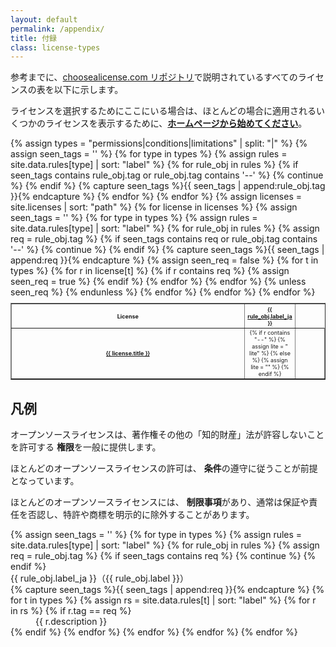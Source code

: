 ```yaml
---
layout: default
permalink: /appendix/
title: 付録
class: license-types
---
```


<budoux-ja>参考までに、</budoux-ja>[choosealicense.com リポジトリ](https://github.com/github/choosealicense.com)<budoux-ja>で説明されているすべてのライセンスの表を以下に示します。</budoux-ja>

<budoux-ja>ライセンスを選択するためにここにいる場合は、ほとんどの場合に適用されるいくつかのライセンスを表示するために、</budoux-ja>**[ホームページから始めてください](/)**。

<table border style="font-size: xx-small; position: relative">
{% assign types = "permissions|conditions|limitations" | split: "|" %}
<tr style="position: sticky; top: 0; z-index: 1000001; background: color-mix(in srgb, var(--backgroundColor) 70%, transparent);">
  <th scope="col" style="text-align: center">License</th>
  {% assign seen_tags = '' %}
  {% for type in types %}
    {% assign rules = site.data.rules[type] | sort: "label" %}
    {% for rule_obj in rules %}
      {% if seen_tags contains rule_obj.tag or rule_obj.tag contains '--' %}
        {% continue %}
      {% endif %}
      {% capture seen_tags %}{{ seen_tags | append:rule_obj.tag }}{% endcapture %}
      <th scope="col" style="text-align: center; width:7%"><a href="#{{ rule_obj.tag }}"><budoux-ja>{{ rule_obj.label_ja }}</budoux-ja></a></th>
    {% endfor %}
  {% endfor %}
</tr>
{% assign licenses = site.licenses | sort: "path" %}
{% for license in licenses %}
  <tr style="height: 3em"><th scope="row"><a href="{{ license.id }}">{{ license.title }}</a></th>
  {% assign seen_tags = '' %}
  {% for type in types %}
    {% assign rules = site.data.rules[type] | sort: "label" %}
    {% for rule_obj in rules %}
      {% assign req = rule_obj.tag %}
      {% if seen_tags contains req  or rule_obj.tag contains '--' %}
        {% continue %}
      {% endif %}
      {% capture seen_tags %}{{ seen_tags | append:req }}{% endcapture %}
      {% assign seen_req = false %}
      {% for t in types %}
        {% for r in license[t] %}
          {% if r contains req %}
            <td class="license-{{ t }}" style="text-align:center">
              {% if r contains "--" %}
                {% assign lite = " lite" %}
              {% else %}
                {% assign lite = "" %}
              {% endif %}
              <span class="{{ r | append: lite }}" style="margin: auto;">
                <span class="license-sprite {{ r }}"></span>
              </span>
            </td>
            {% assign seen_req = true %}
          {% endif %}
        {% endfor %}
      {% endfor %}
      {% unless seen_req %}
        <td></td>
      {% endunless %}
    {% endfor %}
  {% endfor %}
  </tr>
{% endfor %}
</table>

## 凡例

<p><budoux-ja>オープンソースライセンスは、著作権その他の「知的財産」法が許容しないことを許可する</budoux-ja><span class="license-permissions"><span class="license-sprite"></span></span> <b><budoux-ja>権限</budoux-ja></b><budoux-ja>を一般に提供します。</budoux-ja></p>

<p><budoux-ja>ほとんどのオープンソースライセンスの許可は、</budoux-ja><span class="license-conditions"><span class="license-sprite"></span></span> <b><budoux-ja>条件</budoux-ja></b><budoux-ja>の遵守に従うことが前提となっています。</budoux-ja></p>

<p><budoux-ja>ほとんどのオープンソースライセンスには、</budoux-ja><span class="license-limitations"><span class="license-sprite"></span></span> <b><budoux-ja>制限事項</budoux-ja></b><budoux-ja>があり、通常は保証や責任を否認し、特許や商標を明示的に除外することがあります。</budoux-ja></p>

<dl>
{% assign seen_tags = '' %}
{% for type in types %}
  {% assign rules = site.data.rules[type] | sort: "label" %}
  {% for rule_obj in rules %}
    {% assign req = rule_obj.tag %}
    {% if seen_tags contains req %}
      {% continue %}
    {% endif %}
    <dt id="{{ req }}">{{ rule_obj.label_ja }}<budoux-ja>（{{ rule_obj.label }}）</budoux-ja></dt>
    {% capture seen_tags %}{{ seen_tags | append:req }}{% endcapture %}
    {% for t in types %}
      {% assign rs = site.data.rules[t] | sort: "label" %}
      {% for r in rs %}
        {% if r.tag == req %}
          <dd class="license-{{t}}"><span class="license-sprite"></span><budoux-ja>{{ r.description }}</budoux-ja></dd>
        {% endif %}
      {% endfor %}
    {% endfor %}
  {% endfor %}
{% endfor %}
</dl>
